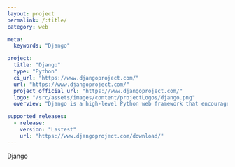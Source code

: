 ```yaml
---
layout: project
permalink: /:title/
category: web

meta:
  keywords: "Django"

project:
  title: "Django"
  type: "Python"
  ci_url: "https://www.djangoproject.com/"
  url: "https://www.djangoproject.com/"
  project_official_url: "https://www.djangoproject.com/"
  logo: "/src/assets/images/content/projectLogos/django.png"
  overview: "Django is a high-level Python web framework that encourages rapid development and clean, pragmatic design. Built by experienced developers, it takes care of much of the hassle of web development, so you can focus on writing your app without needing to reinvent the wheel. It’s free and open source."

supported_releases:
  - release:
    version: "Lastest"
    url: "https://www.djangoproject.com/download/"
---
```


<p>Django</p>

